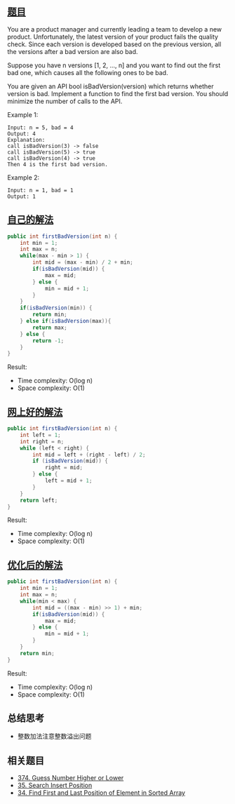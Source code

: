 ## [题目](https://leetcode.com/problems/first-bad-version/)
You are a product manager and currently leading a team to develop a new product. Unfortunately, the latest version of your product fails the quality check. Since each version is developed based on the previous version, all the versions after a bad version are also bad.

Suppose you have n versions [1, 2, ..., n] and you want to find out the first bad one, which causes all the following ones to be bad.

You are given an API bool isBadVersion(version) which returns whether version is bad. Implement a function to find the first bad version. You should minimize the number of calls to the API.

Example 1:
```
Input: n = 5, bad = 4
Output: 4
Explanation:
call isBadVersion(3) -> false
call isBadVersion(5) -> true
call isBadVersion(4) -> true
Then 4 is the first bad version.
```
Example 2:
```
Input: n = 1, bad = 1
Output: 1
```

## [自己的解法](https://leetcode.com/submissions/detail/426043164/)
```java
public int firstBadVersion(int n) {
    int min = 1;
    int max = n;
    while(max - min > 1) {
        int mid = (max - min) / 2 + min;
        if(isBadVersion(mid)) {
            max = mid;
        } else {
            min = mid + 1;
        }
    }
    if(isBadVersion(min)) {
        return min;
    } else if(isBadVersion(max)){
        return max;
    } else {
        return -1;
    }
}
```

Result:
- Time complexity: O(log n)
- Space complexity: O(1)

## [网上好的解法](https://leetcode.com/problems/first-bad-version/solution/)
```java
public int firstBadVersion(int n) {
    int left = 1;
    int right = n;
    while (left < right) {
        int mid = left + (right - left) / 2;
        if (isBadVersion(mid)) {
            right = mid;
        } else {
            left = mid + 1;
        }
    }
    return left;
}
```

Result:
- Time complexity: O(log n)
- Space complexity: O(1)

## [优化后的解法](https://leetcode.com/submissions/detail/426272858/)
```java
public int firstBadVersion(int n) {
    int min = 1;
    int max = n;
    while(min < max) {
        int mid = ((max - min) >> 1) + min;
        if(isBadVersion(mid)) {
            max = mid;
        } else {
            min = mid + 1;
        }
    }
    return min;
}
```

Result:
- Time complexity: O(log n)
- Space complexity: O(1)

## 总结思考
- 整数加法注意整数溢出问题

## 相关题目
- [374. Guess Number Higher or Lower](/binary_search/easy/374.Guess_Number_Higher_or_Lower.md)
- [35. Search Insert Position](/array/easy/35.Search_Insert_Position.md)
- [34. Find First and Last Position of Element in Sorted Array](/array/medium/34.Find_First_and_Last_Position_of_Element_in_Sorted_Array.md) 
